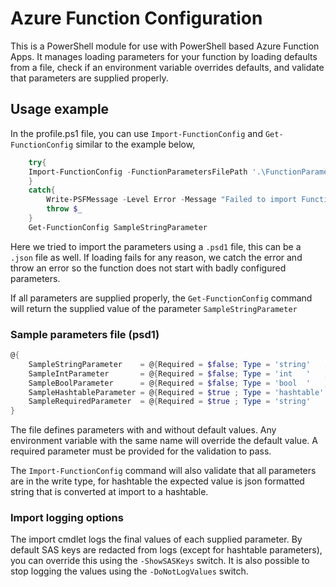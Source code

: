 # Azure Function Configuration
This is a PowerShell module for use with PowerShell based Azure Function Apps.
It manages loading parameters for your function by loading defaults from a file, check if an environment variable overrides defaults, and validate that parameters are supplied properly.

## Usage example
In the profile.ps1 file, you can use `Import-FunctionConfig` and `Get-FunctionConfig` similar to the example below,
```PowerShell
    try{
    Import-FunctionConfig -FunctionParametersFilePath '.\FunctionParameters.psd1' -ErrorAction Stop
    }
    catch{
        Write-PSFMessage -Level Error -Message "Failed to import Function Parameters. Error: {0}" -StringValues $_.Exception.Message
        throw $_
    }
    Get-FunctionConfig SampleStringParameter
```
Here we tried to import the parameters using a `.psd1` file, this can be a `.json` file as well. If loading fails for any reason, we catch the error and throw an error so the function does not start with badly configured parameters.

If all parameters are supplied properly, the `Get-FunctionConfig` command will return the supplied value of the parameter `SampleStringParameter`
### Sample parameters file (psd1)
```PowerShell
@{
    SampleStringParameter    = @{Required = $false; Type = 'string'   ; Default = 'IncludeInAutoReplace'; Description = '' }
    SampleIntParameter       = @{Required = $false; Type = 'int   '   ; Default = 45                    ; Description = '' }
    SampleBoolParameter      = @{Required = $false; Type = 'bool  '   ; Default = $true                 ; Description = '' }
    SampleHashtableParameter = @{Required = $true ; Type = 'hashtable'                                  ; Description = '' }
    SampleRequiredParameter  = @{Required = $true ; Type = 'string'                                     ; Description = '' }
}
```
The file defines parameters with and without default values. Any environment variable with the same name will override the default value. A required parameter must be provided for the validation to pass.

The `Import-FunctionConfig` command will also validate that all parameters are in the write type, for hashtable the expected value is json formatted string that is converted at import to a hashtable.

### Import logging options
The import cmdlet logs the final values of each supplied parameter. By default SAS keys are redacted from logs (except for hashtable parameters), you can override this using the `-ShowSASKeys` switch.
It is also possible to stop logging the values using the `-DoNotLogValues` switch.